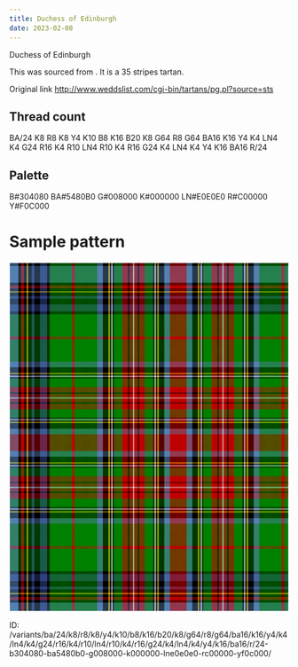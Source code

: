 ```yaml
---
title: Duchess of Edinburgh
date: 2023-02-08
---
```

Duchess of Edinburgh

This was sourced from <no value>.  It is a 35 stripes tartan.

Original link http://www.weddslist.com/cgi-bin/tartans/pg.pl?source=sts

## Thread count
BA/24 K8 R8 K8 Y4 K10 B8 K16 B20 K8 G64 R8 G64 BA16 K16 Y4 K4 LN4 K4 G24 R16 K4 R10 LN4 R10 K4 R16 G24 K4 LN4 K4 Y4 K16 BA16 R/24

## Palette
B#304080 BA#5480B0 G#008000 K#000000 LN#E0E0E0 R#C00000 Y#F0C000

# Sample pattern

![Tartan detail](tartan.png "BA/24 K8 R8 K8 Y4 K10 B8 K16 B20 K8 G64 R8 G64 BA16 K16 Y4 K4 LN4 K4 G24 R16 K4 R10 LN4 R10 K4 R16 G24 K4 LN4 K4 Y4 K16 BA16 R/24 tartan")

ID: /variants/ba/24/k8/r8/k8/y4/k10/b8/k16/b20/k8/g64/r8/g64/ba16/k16/y4/k4/ln4/k4/g24/r16/k4/r10/ln4/r10/k4/r16/g24/k4/ln4/k4/y4/k16/ba16/r/24-b304080-ba5480b0-g008000-k000000-lne0e0e0-rc00000-yf0c000/